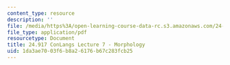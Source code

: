 ```yaml
---
content_type: resource
description: ''
file: /media/https%3A/open-learning-course-data-rc.s3.amazonaws.com/24-917-conlangs-how-to-construct-a-language-fall-2018/1da3ae7003f6b8a26176b67c283fcb25_MIT24_917f18_lec7_morphology.pdf
file_type: application/pdf
resourcetype: Document
title: 24.917 ConLangs Lecture 7 - Morphology
uid: 1da3ae70-03f6-b8a2-6176-b67c283fcb25
---
```


